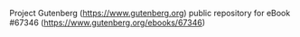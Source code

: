 Project Gutenberg (https://www.gutenberg.org) public repository for eBook #67346 (https://www.gutenberg.org/ebooks/67346)
